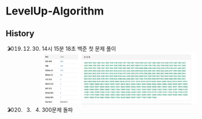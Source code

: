 # LevelUp-Algorithm

## History 
- 2019. 12. 30. 14시 15분 18초 백준 첫 문제 풀이
![300](/img/300.JPG)
- 2020. 03. 04. 300문제 돌파 


